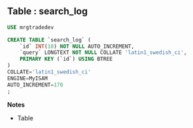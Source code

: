 Table : search_log
------------------

```SQL
USE mrgtradedev

CREATE TABLE `search_log` (
	`id` INT(10) NOT NULL AUTO_INCREMENT,
	`query` LONGTEXT NOT NULL COLLATE 'latin1_swedish_ci',
	PRIMARY KEY (`id`) USING BTREE
)
COLLATE='latin1_swedish_ci'
ENGINE=MyISAM
AUTO_INCREMENT=170
;
```
__Notes__

+ Table
